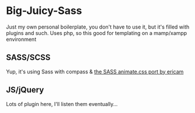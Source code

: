 Big-Juicy-Sass
==============

Just my own personal boilerplate, you don't have to use it, but it's filled with plugins and such. Uses php, so this good for templating on a mamp/xampp environment

## SASS/SCSS
Yup, it's using Sass with compass & [the SASS animate.css port by ericam](https://github.com/ericam/compass-animation)

## JS/jQuery
Lots of plugin here, I'll listen them eventually...